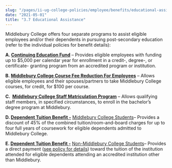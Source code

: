 ```yaml
---
slug: "/pages/ii-ug-college-policies/employee/benefits/educational-assistance"
date: "2021-05-01"
title: "3.7 Educational Assistance"
---
```


Middlebury College offers four separate programs to assist eligible employees and/or their dependents in pursuing post-secondary education (refer to the individual policies for benefit details):

**A. [Continuing Education Fund](https://www.middlebury.edu/offices/business/hr/Learninganddevelopment/classesforcontinuinged)** – Provides eligible employees with funding up to $5,000 per calendar year for enrollment in a credit-, degree-, or certificate- granting program from an accredited program or institution.

**B. [Middlebury College Course Fee Reduction For Employees](https://www.middlebury.edu/offices/business/hr/Learninganddevelopment/classesatMidd)** – Allows eligible employees and their spouses/partners to take Middlebury College courses, for credit, for $100 per course.

**C.  [Middlebury College Staff Matriculation Program](https://www.middlebury.edu/offices/business/hr/Learninganddevelopment/classesatMidd)** – Allows qualifying staff members, in specified circumstances, to enroll in the bachelor’s degree program at Middlebury.

**D. [Dependent Tuition Benefit -](https://www.middlebury.edu/offices/business/hr/staffandfaculty/benefits/education/info.for.dependents/comprehensivefeecredit)** [Middlebury College Students](https://www.middlebury.edu/offices/business/hr/staffandfaculty/benefits/education/info.for.dependents/comprehensivefeecredit)– Provides a discount of 45% of the combined tuition/room-and-board charges for up to four full years of coursework for eligible dependents admitted to Middlebury College.

**E. [Dependent Tuition Benefit -](https://www.middlebury.edu/offices/business/hr/staffandfaculty/benefits/education/info.for.dependents/dependenttuitionbenefit)** [Non-Middlebury College Students](https://www.middlebury.edu/offices/business/hr/staffandfaculty/benefits/education/info.for.dependents/dependenttuitionbenefit)– Provides a direct payment ([see policy for details](https://www.middlebury.edu/offices/business/hr/staffandfaculty/benefits/education/info.for.dependents/dependenttuitionbenefit)) toward the tuition of the institution attended for eligible dependents attending an accredited institution other than Middlebury.
